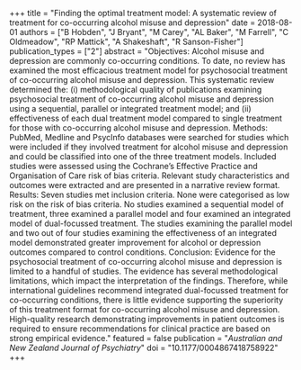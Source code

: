 +++
title = "Finding the optimal treatment model: A systematic review of treatment for co-occurring alcohol misuse and depression"
date = 2018-08-01
authors = ["B Hobden", "J Bryant", "M Carey", "AL Baker", "M Farrell", "C Oldmeadow", "RP Mattick", "A Shakeshaft", "R Sanson-Fisher"]
publication_types = ["2"]
abstract = "Objectives: Alcohol misuse and depression are commonly co-occurring conditions. To date, no review has examined the most efficacious treatment model for psychosocial treatment of co-occurring alcohol misuse and depression. This systematic review determined the: (i) methodological quality of publications examining psychosocial treatment of co-occurring alcohol misuse and depression using a sequential, parallel or integrated treatment model; and (ii) effectiveness of each dual treatment model compared to single treatment for those with co-occurring alcohol misuse and depression. Methods: PubMed, Medline and PsycInfo databases were searched for studies which were included if they involved treatment for alcohol misuse and depression and could be classified into one of the three treatment models. Included studies were assessed using the Cochrane’s Effective Practice and Organisation of Care risk of bias criteria. Relevant study characteristics and outcomes were extracted and are presented in a narrative review format. Results: Seven studies met inclusion criteria. None were categorised as low risk on the risk of bias criteria. No studies examined a sequential model of treatment, three examined a parallel model and four examined an integrated model of dual-focussed treatment. The studies examining the parallel model and two out of four studies examining the effectiveness of an integrated model demonstrated greater improvement for alcohol or depression outcomes compared to control conditions. Conclusion: Evidence for the psychosocial treatment of co-occurring alcohol misuse and depression is limited to a handful of studies. The evidence has several methodological limitations, which impact the interpretation of the findings. Therefore, while international guidelines recommend integrated dual-focussed treatment for co-occurring conditions, there is little evidence supporting the superiority of this treatment format for co-occurring alcohol misuse and depression. High-quality research demonstrating improvements in patient outcomes is required to ensure recommendations for clinical practice are based on strong empirical evidence."
featured = false
publication = "*Australian and New Zealand Journal of Psychiatry*"
doi = "10.1177/0004867418758922"
+++

